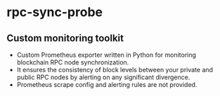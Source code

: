 # rpc-sync-probe 

## Custom monitoring toolkit
- Custom Prometheus exporter written in Python for monitoring blockchain RPC node synchronization.
- It ensures the consistency of block levels between your private and public RPC nodes by alerting on any significant divergence.
- Prometheus scrape config and alerting rules are not provided.
 
